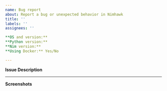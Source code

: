 ```yaml
---
name: Bug report
about: Report a bug or unexpected behavior in Nimhawk
title: ''
labels: ''
assignees: ''

**OS and version:** 
**Python version:** 
**Nim version:**
**Using Docker:** Yes/No

---
```


**Issue Description**

---

**Screenshots**
